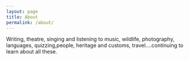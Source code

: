 ```yaml
---
layout: page
title: About
permalink: /about/
---
```

Writing, theatre, singing and listening to music, wildlife, photography, languages, quizzing,people, heritage and customs, travel....continuing to  learn about  all these.
